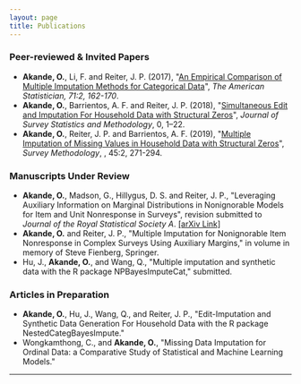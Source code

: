 ```yaml
---
layout: page
title: Publications
---
```


### Peer-reviewed & Invited Papers
- **Akande, O.**, Li, F. and Reiter, J. P. (2017), "[An Empirical Comparison of Multiple Imputation Methods for Categorical Data](http://amstat.tandfonline.com/eprint/64x4hfgkSgQPXwGrBSRV/full)", _The American Statistician, 71:2, 162-170_.
- **Akande, O.**, Barrientos, A. F. and Reiter, J. P. (2018), "[Simultaneous Edit and Imputation For Household Data with Structural Zeros](https://dx.doi.org/10.1093/jssam/smy022)", _Journal of Survey Statistics and Methodology_, 0, 1–22.
- **Akande, O.**, Reiter, J. P. and Barrientos, A. F. (2019), "[Multiple Imputation of Missing Values in Household Data with Structural Zeros](https://www150.statcan.gc.ca/n1/pub/12-001-x/2019002/article/00005-eng.htm)", _Survey Methodology_, , 45:2, 271-294.

### Manuscripts Under Review
- **Akande, O.**, Madson, G., Hillygus, D. S. and Reiter, J. P., "Leveraging Auxiliary Information on Marginal Distributions in Nonignorable Models for Item and Unit Nonresponse in Surveys", revision submitted to _Journal of the Royal Statistical Society A_. [[arXiv Link]](https://arxiv.org/abs/1907.06145)
- **Akande, O.** and Reiter, J. P., "Multiple Imputation for Nonignorable Item Nonresponse in Complex Surveys Using Auxiliary Margins,"  in volume in memory of Steve Fienberg, Springer.
- Hu, J., **Akande, O.**, and Wang, Q., "Multiple imputation and synthetic data with the R package NPBayesImputeCat," submitted.

### Articles in Preparation
- **Akande, O.**, Hu, J., Wang, Q., and Reiter, J. P., "Edit-Imputation and Synthetic Data Generation For Household Data with the R package NestedCategBayesImpute."
- Wongkamthong, C., and **Akande, O.**, "Missing Data Imputation for Ordinal Data: a Comparative Study of Statistical and Machine Learning Models."

-------------------------
